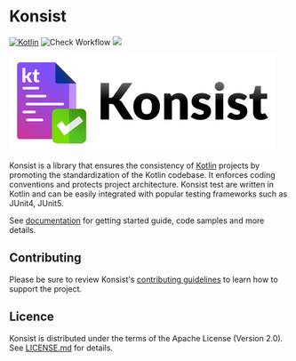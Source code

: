 # Konsist

[![Kotlin](https://img.shields.io/badge/Kotlin-blue.svg?style=flat&logo=kotlin)](https://kotlinlang.org)
![Check Workflow](https://github.com/LemonAppDev/konsist/actions/workflows/check.yml/badge.svg)
[<img src="https://img.shields.io/maven-central/v/com.lemonappdev/konsist?label=Release"/>](https://central.sonatype.com/artifact/com.lemonappdev/konsist)

<p float="left">
  <img src="misc/page-konsist-logo.png" />
</p>

Konsist is a library that ensures the consistency of [Kotlin](https://kotlinlang.org/) projects by promoting the 
standardization of the Kotlin codebase. It enforces coding conventions and protects project architecture. Konsist
test are written in Kotlin and can be easily integrated with popular testing frameworks such as JUnit4, JUnit5.

See [documentation](http://docs.konsist.lemonappdev.com/) for getting started guide, code samples and more details.

## Contributing

Please be sure to review Konsist's [contributing guidelines](https://docs.konsist.lemonappdev.com/help/contribute)
to learn how to support the project.

## Licence

Konsist is distributed under the terms of the Apache License (Version 2.0). See [LICENSE.md](LICENSE.md) for details.
